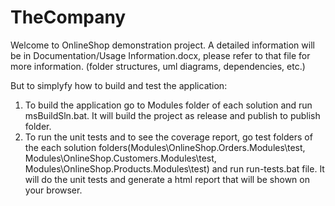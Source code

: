 # TheCompany

Welcome to OnlineShop demonstration project.
A detailed information will be in Documentation/Usage Information.docx, please refer to that file for more information. (folder structures, uml diagrams, dependencies, etc.)

But to simplyfy how to build and test the application:

1. To build the application go to Modules folder of each solution and run msBuildSln.bat. It will build the project as release and publish to publish folder.
2. To run the unit tests and to see the coverage report, go test folders of the each solution folders(Modules\OnlineShop.Orders.Modules\test, Modules\OnlineShop.Customers.Modules\test, Modules\OnlineShop.Products.Modules\test) and run run-tests.bat file. It will do the unit tests and generate a html report that will be shown on your browser.

